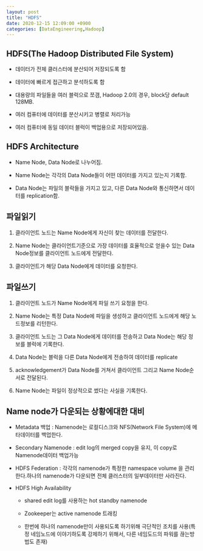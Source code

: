 ```yaml
---
layout: post
title: "HDFS"
date: 2020-12-15 12:09:00 +0900
categories: [DataEngineering,Hadoop]
---
```


## HDFS(The Hadoop Distributed File System)

- 데이터가 전체 클러스터에 분산되어 저장되도록 함

- 데이터에 빠르게 접근하고 분석하도록 함

- 대용량의 파일들을 여러 블럭으로 쪼갬, Hadoop 2.0의 경우, block당 default 128MB.

- 여러 컴퓨터에 데이터를 분산시키고 병렬로 처리가능

- 여러 컴퓨터에 동일 데이터 블럭이  백업용으로 저장되어있음.

## HDFS Architecture

- Name Node, Data Node로 나누어짐.

- Name Node는 각각의 Data Node들이 어떤 데이터를 가지고 있는지 기록함.

- Data Node는 파일의 블락들을 가지고 있고, 다른 Data Node와 통신하면서 데이터를 replication함.

## 파일읽기

1. 클라이언트 노드는 Name Node에게 자신이 찾는 데이터를 전달한다.

2. Name Node는 클라이언트기준으로 가장 데이터를 효율적으로 얻을수 있는 Data Node정보를 클라이언트 노드에게 전달한다.

3. 클라이언트가 해당 Data Node에게 데이터를 요청한다.

## 파일쓰기

1. 클라이언트 노드가 Name Node에게 파일 쓰기 요청을 한다.

2. Name Node는 특정 Data Node에 파일을 생성하고 클라이언트 노드에게 해당 노드정보를 리턴한다.

3. 클라이언트 노드는 그 Data Node에게 데이터를 전송하고 Data Node는 해당 정보를 블럭에 기록한다.

4. Data Node는 블럭을 다른 Data Node에게 전송하여 데이터를 replicate

5. acknowledgement가 Data Node를 거쳐서 클라이언트 그리고 Name Node순서로 전달된다.

6. Name Node는 파일이 정상적으로 썼다는 사실을 기록한다. 

## Name node가 다운되는 상황에대한 대비

- Metadata 백업 : Namenode는 로컬디스크와 NFS(Network File System)에 메타데이터를 백업한다.

- Secondary Namenode : edit log의 merged copy을 유지, 이 copy로 Namenode데이터 백업가능

- HDFS Federation : 각각의 namenode가 특정한 namespace volume 을 관리한다.하나의 namenode가 다운되면 전체 클러스터의 일부데이터만 사라진다.

- HDFS High Availability 
    
    - shared edit log를 사용하는 hot standby namenode

    - Zookeeper는 active namenode 트래킹

    - 한번에 하나의 namenode만이 사용되도록 하기위해 극단적인 조치를 사용(특정 네임노드에 이야기하도록 강제하기 위해서, 다른 네임도드의 파워를 끊는방법도 존재)

